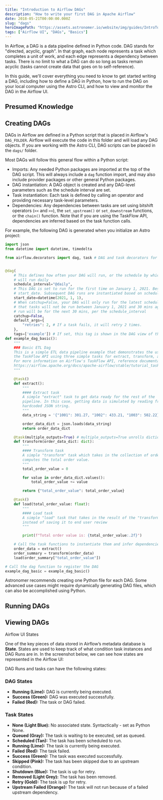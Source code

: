 ```yaml
---
title: "Introduction to Airflow DAGs"
description: "How to write your first DAG in Apache Airflow"
date: 2018-05-21T00:00:00.000Z
slug: "dags"
heroImagePath: "https://assets.astronomer.io/website/img/guides/IntroToDAG_preview.png"
tags: ["Airflow UI", "DAGs", "Basics"]
---
```


In Airflow, a DAG is a data pipeline defined in Python code. DAG stands for "directed, acyclic, graph". In that graph, each node represents a task which completes a unit of work, and each edge represents a dependency between tasks. There is no limit to what a DAG can do so long as tasks remain acyclic (tasks cannot create data that goes on to self-reference).

In this guide, we'll cover everything you need to know to get started writing a DAG, including how to define a DAG in Python, how to run the DAG on your local computer using the Astro CLI, and how to view and monitor the DAG in the Airflow UI.

## Presumed Knowledge

## Creating DAGs

DAGs in Airflow are defined in a Python script that is placed in Airflow's `DAG_FOLDER`. Airflow will execute the code in this folder and will load any DAG objects. If you are working with the Astro CLI, DAG scripts can be placed in the `dags/` folder. 

Most DAGs will follow this general flow within a Python script:

- Imports: Any needed Python packages are imported at the top of the DAG script. This will always include a `dag` function import, and may also include provider packages or other general Python packages.
- DAG instantiation: A DAG object is created and any DAG-level parameters such as the schedule interval are set.
- Task instantiation: Each task is defined by calling an operator and providing necessary task-level parameters.
- Dependencies: Any dependencies between tasks are set using bitshift operators (`<<` and `>>`), the `set_upstream()` or `set_downstream` functions, or the `chain()` function. Note that if you are using the TaskFlow API, dependencies are inferred based on the task function calls.

For example, the following DAG is generated when you initialize an Astro project:

```python
import json
from datetime import datetime, timedelta

from airflow.decorators import dag, task # DAG and task decorators for interfacing with the TaskFlow API


@dag(
    # This defines how often your DAG will run, or the schedule by which your DAG runs. In this case, this DAG
    # will run daily
    schedule_interval="@daily",
    # This DAG is set to run for the first time on January 1, 2021. Best practice is to use a static
    # start_date. Subsequent DAG runs are instantiated based on scheduler_interval
    start_date=datetime(2021, 1, 1),
    # When catchup=False, your DAG will only run for the latest schedule_interval. In this case, this means
    # that tasks will not be run between January 1, 2021 and 30 mins ago. When turned on, this DAG's first
    # run will be for the next 30 mins, per the schedule_interval
    catchup=False,
    default_args={
        "retries": 2, # If a task fails, it will retry 2 times.
    },
    tags=['example']) # If set, this tag is shown in the DAG view of the Airflow UI
def example_dag_basic():
    """
    ### Basic ETL Dag
    This is a simple ETL data pipeline example that demonstrates the use of
    the TaskFlow API using three simple tasks for extract, transform, and load.
    For more information on Airflow's TaskFlow API, reference documentation here:
    https://airflow.apache.org/docs/apache-airflow/stable/tutorial_taskflow_api.html
    """

    @task()
    def extract():
        """
        #### Extract task
        A simple "extract" task to get data ready for the rest of the
        pipeline. In this case, getting data is simulated by reading from a
        hardcoded JSON string.
        """
        data_string = '{"1001": 301.27, "1002": 433.21, "1003": 502.22}'

        order_data_dict = json.loads(data_string)
        return order_data_dict

    @task(multiple_outputs=True) # multiple_outputs=True unrolls dictionaries into separate XCom values
    def transform(order_data_dict: dict):
        """
        #### Transform task
        A simple "transform" task which takes in the collection of order data and
        computes the total order value.
        """
        total_order_value = 0

        for value in order_data_dict.values():
            total_order_value += value

        return {"total_order_value": total_order_value}

    @task()
    def load(total_order_value: float):
        """
        #### Load task
        A simple "load" task that takes in the result of the "transform" task and prints it out,
        instead of saving it to end user review
        """

        print(f"Total order value is: {total_order_value:.2f}")

    # Call the task functions to instantiate them and infer dependencies
    order_data = extract()
    order_summary = transform(order_data)
    load(order_summary["total_order_value"])

# Call the dag function to register the DAG
example_dag_basic = example_dag_basic()

```

Astronomer recommends creating one Python file for each DAG. Some advanced use cases might require dynamically generating DAG files, which can also be accomplished using Python.

## Running DAGs

## Viewing DAGs

Airflow UI
States

One of the key pieces of data stored in Airflow’s metadata database is **State**. States are used to keep track of what condition task instances and DAG Runs are in. In the screenshot below, we can see how states are represented in the Airflow UI:


DAG Runs and tasks can have the following states:

### DAG States

- **Running (Lime):** DAG is currently being executed.
- **Success (Green):** DAG was executed successfully.
- **Failed (Red):** The task or DAG failed.

### Task States

- **None (Light Blue):** No associated state. Syntactically - set as Python None.
- **Queued (Gray):** The task is waiting to be executed, set as queued.
- **Scheduled (Tan):** The task has been scheduled to run.
- **Running (Lime):** The task is currently being executed.
- **Failed (Red):** The task failed.
- **Success (Green):** The task was executed successfully.
- **Skipped (Pink):** The task has been skipped due to an upstream condition.
- **Shutdown (Blue):** The task is up for retry.
- **Removed (Light Grey):** The task has been removed.
- **Retry (Gold):** The task is up for retry.
- **Upstream Failed (Orange):** The task will not run because of a failed upstream dependency.